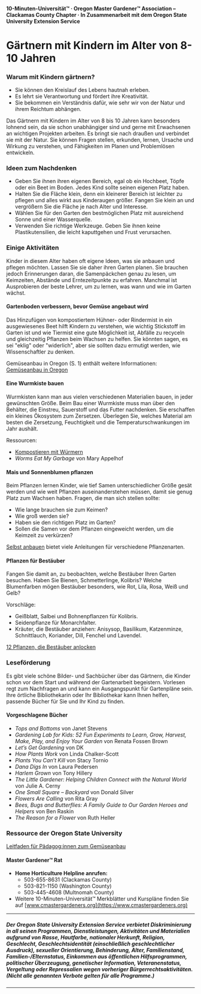 #### 10-Minuten-Universität™ · Oregon Master Gardener™ Association – Clackamas County Chapter · In Zusammenarbeit mit dem Oregon State University Extension Service

# Gärtnern mit Kindern im Alter von 8-10 Jahren

### Warum mit Kindern gärtnern?

- Sie können den Kreislauf des Lebens hautnah erleben.
- Es lehrt sie Verantwortung und fördert ihre Kreativität.
- Sie bekommen ein Verständnis dafür, wie sehr wir von der Natur und ihrem Reichtum abhängen.

Das Gärtnern mit Kindern im Alter von 8 bis 10 Jahren kann besonders lohnend sein, da sie schon unabhängiger sind und gerne mit Erwachsenen an wichtigen Projekten arbeiten. Es bringt sie nach draußen und verbindet sie mit der Natur. Sie können Fragen stellen, erkunden, lernen, Ursache und Wirkung zu verstehen, und Fähigkeiten im Planen und Problemlösen entwickeln.

### Ideen zum Nachdenken

- Geben Sie ihnen ihren eigenen Bereich, egal ob ein Hochbeet, Töpfe oder ein Beet im Boden. Jedes Kind sollte seinen eigenen Platz haben.
- Halten Sie die Fläche klein, denn ein kleinerer Bereich ist leichter zu pflegen und alles wirkt aus Kinderaugen größer. Fangen Sie klein an und vergrößern Sie die Fläche je nach Alter und Interesse.
- Wählen Sie für den Garten den bestmöglichen Platz mit ausreichend Sonne und einer Wasserquelle.
- Verwenden Sie richtige Werkzeuge. Geben Sie ihnen keine Plastikutensilien, die leicht kaputtgehen und Frust verursachen.

### Einige Aktivitäten

Kinder in diesem Alter haben oft eigene Ideen, was sie anbauen und pflegen möchten. Lassen Sie sie daher ihren Garten planen. Sie brauchen jedoch Erinnerungen daran, die Samenpäckchen genau zu lesen, um Keimzeiten, Abstände und Erntezeitpunkte zu erfahren. Manchmal ist Ausprobieren der beste Lehrer, um zu lernen, was wann und wie im Garten wächst.

#### Gartenboden verbessern, bevor Gemüse angebaut wird

Das Hinzufügen von kompostiertem Hühner- oder Rindermist in ein ausgewiesenes Beet hilft Kindern zu verstehen, wie wichtig Stickstoff im Garten ist und wie Tiermist eine gute Möglichkeit ist, Abfälle zu recyceln und gleichzeitig Pflanzen beim Wachsen zu helfen. Sie könnten sagen, es sei "eklig" oder "widerlich", aber sie sollten dazu ermutigt werden, wie Wissenschaftler zu denken.

Gemüseanbau in Oregon (S. 1) enthält weitere Informationen:  
[Gemüseanbau in Oregon](http://catalog.extension.oregonstate.edu/sites/catalog/files/project/pdf/ec871.pdf)

#### Eine Wurmkiste bauen

Wurmkisten kann man aus vielen verschiedenen Materialien bauen, in jeder gewünschten Größe. Beim Bau einer Wurmkiste muss man über den Behälter, die Einstreu, Sauerstoff und das Futter nachdenken. Sie erschaffen ein kleines Ökosystem zum Zersetzen. Überlegen Sie, welches Material am besten die Zersetzung, Feuchtigkeit und die Temperaturschwankungen im Jahr aushält.

Ressourcen:

- [Kompostieren mit Würmern](https://catalog.extension.oregonstate.edu/em9034)
- *Worms Eat My Garbage* von Mary Appelhof

#### Mais und Sonnenblumen pflanzen

Beim Pflanzen lernen Kinder, wie tief Samen unterschiedlicher Größe gesät werden und wie weit Pflanzen auseinanderstehen müssen, damit sie genug Platz zum Wachsen haben. Fragen, die man sich stellen sollte:

- Wie lange brauchen sie zum Keimen?
- Wie groß werden sie?
- Haben sie den richtigen Platz im Garten?
- Sollen die Samen vor dem Pflanzen eingeweicht werden, um die Keimzeit zu verkürzen?

[Selbst anbauen](https://catalog.extension.oregonstate.edu/em9027) bietet viele Anleitungen für verschiedene Pflanzenarten.

#### Pflanzen für Bestäuber

Fangen Sie damit an, zu beobachten, welche Bestäuber Ihren Garten besuchen. Haben Sie Bienen, Schmetterlinge, Kolibris? Welche Blumenfarben mögen Bestäuber besonders, wie Rot, Lila, Rosa, Weiß und Gelb?

Vorschläge:

- Geißblatt, Salbei und Bohnenpflanzen für Kolibris.
- Seidenpflanze für Monarchfalter.
- Kräuter, die Bestäuber anziehen: Anisysop, Basilikum, Katzenminze, Schnittlauch, Koriander, Dill, Fenchel und Lavendel.

[12 Pflanzen, die Bestäuber anlocken](https://extension.oregonstate.edu/news/12-plants-entice-pollinators-your-garden)

### Leseförderung

Es gibt viele schöne Bilder- und Sachbücher über das Gärtnern, die Kinder schon vor dem Start und während der Gartenarbeit begeistern. Vorlesen regt zum Nachfragen an und kann ein Ausgangspunkt für Gartenpläne sein. Ihre örtliche Bibliothekarin oder Ihr Bibliothekar kann Ihnen helfen, passende Bücher für Sie und Ihr Kind zu finden.

#### Vorgeschlagene Bücher

- *Tops and Bottoms* von Janet Stevens
- *Gardening Lab for Kids: 52 Fun Experiments to Learn, Grow, Harvest, Make, Play, and Enjoy Your Garden* von Renata Fossen Brown
- *Let’s Get Gardening* von DK
- *How Plants Work* von Linda Chalker-Scott
- *Plants You Can’t Kill* von Stacy Tornio
- *Dana Digs In* von Laura Pedersen
- *Harlem Grown* von Tony Hillery
- *The Little Gardener: Helping Children Connect with the Natural World* von Julie A. Cerny
- *One Small Square – Backyard* von Donald Silver
- *Flowers Are Calling* von Rita Gray
- *Bees, Bugs and Butterflies: A Family Guide to Our Garden Heroes and Helpers* von Ben Raskin
- *The Reason for a Flower* von Ruth Heller

### Ressource der Oregon State University

[Leitfaden für Pädagog:innen zum Gemüseanbau](https://catalog.extension.oregonstate.edu/em9032)

#### Master Gardener™ Rat

- **Home Horticulture Helpline anrufen:**
  - 503-655-8631 (Clackamas County)
  - 503-821-1150 (Washington County)
  - 503-445-4608 (Multnomah County)
- Weitere 10-Minuten-Universität™ Merkblätter und Kurspläne finden Sie auf [www.cmastergardeners.org](https://www.cmastergardeners.org)

---

##### Der Oregon State University Extension Service verbietet Diskriminierung in all seinen Programmen, Dienstleistungen, Aktivitäten und Materialien aufgrund von Rasse, Hautfarbe, nationaler Herkunft, Religion, Geschlecht, Geschlechtsidentität (einschließlich geschlechtlicher Ausdruck), sexueller Orientierung, Behinderung, Alter, Familienstand, Familien-/Elternstatus, Einkommen aus öffentlichen Hilfsprogrammen, politischer Überzeugung, genetischer Information, Veteranenstatus, Vergeltung oder Repressalien wegen vorheriger Bürgerrechtsaktivitäten. (Nicht alle genannten Verbote gelten für alle Programme.)
---